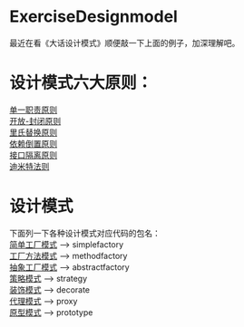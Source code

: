 # ExerciseDesignmodel
最近在看《大话设计模式》顺便敲一下上面的例子，加深理解吧。


# 设计模式六大原则：<br>
[单一职责原则](https://blog.csdn.net/wangxp423/article/details/80349273)<br>
[开放-封闭原则](https://blog.csdn.net/wangxp423/article/details/80361384)<br>
[里氏替换原则](https://blog.csdn.net/wangxp423/article/details/80364509)<br>
[依赖倒置原则](https://blog.csdn.net/wangxp423/article/details/80362902)<br>
[接口隔离原则](https://blog.csdn.net/wangxp423/article/details/80366212)<br>
[迪米特法则](https://blog.csdn.net/wangxp423/article/details/80365515)<br>


# 设计模式<br>
下面列一下各种设计模式对应代码的包名：<br>
[简单工厂模式](https://blog.csdn.net/wangxp423/article/details/80336828) --> simplefactory<br>
[工厂方法模式](https://blog.csdn.net/wangxp423/article/details/80417377) --> methodfactory<br>
[抽象工厂模式](https://blog.csdn.net/wangxp423/article/details/80421542) --> abstractfactory<br>
[策略模式](https://blog.csdn.net/wangxp423/article/details/80347079) --> strategy<br>
[装饰模式](https://blog.csdn.net/wangxp423/article/details/80392828) --> decorate<br>
[代理模式](https://blog.csdn.net/wangxp423/article/details/80402888) --> proxy<br>
[原型模式](https://blog.csdn.net/wangxp423/article/details/80432130) --> prototype<br>

